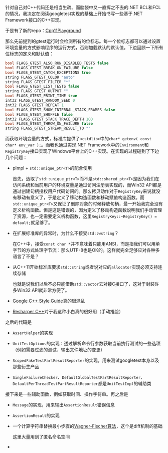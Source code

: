 针对自己对C++代码还是相当生疏、而脑袋中又一直挥之不去的.NET BCL和FCL的情况，我决定在阅读googletest实现的基础上开始书写一些基于.NET Framework接口的C++实现。

于是有了新的repo：[Cpp11Playground](https://github.com/kiddliu/Cpp11Playground)

那么先前提到的gtest运行时会检测所有的位标志。每一个位标志都可以通过设置环境变量的方式影响程序的运行方式，否则加载默认的默认值。下边回顾一下所有位标志的定义和默认值：

```cpp
bool FLAGS_GTEST_ALSO_RUN_DISABLED_TESTS false
bool FLAGS_GTEST_BREAK_ON_FAILURE false
bool FLAGS_GTEST_CATCH_EXCEPTIONS true
string FLAGS_GTEST_COLOR "auto"
string FLAGS_GTEST_FILTER "*"
bool FLAGS_GTEST_LIST_TESTS false
string FLAGS_GTEST_OUTPUT ""
bool FLAGS_GTEST_PRINT_TIME true
int32 FLAGS_GTEST_RANDOM_SEED 0
int32 FLAGS_GTEST_REPEAT 1
bool FLAGS_GTEST_SHOW_INTERNAL_STACK_FRAMES false
bool FLAGS_GTEST_SHUFFLE false
int32 FLAGS_GTEST_STACK_TRACE_DEPTH 100
bool FLAGS_GTEST_THROW_ON_FAILURE false
string FLAGS_GTEST_STREAM_RESULT_TO ""
```

而获取环境变量的方式，标准库提供了`<cstdlib>`中的`char* getenv( const char* env_var );`。而我也通过实现.NET Framework中的`Environment`和`RegistryKey`接口实现了Windows平台上的C++实现。在实现的过程碰到了下边几个问题：

* pImpl + `std::unique_ptr<T>`的配合使用

  首先，选取了`std::unique_ptr<T>`而不是`std::shared_ptr<T>`是因为我们在访问系统和当前用户的环境变量是通过访问注册表实现的，而Win32 API都是通过创建句柄授权用户代码访问的。那么拷贝动作对于`RegistryKey`来说就没有移动有意义了，于是定义了移动构造函数和移动赋值构造函数。而`std::unique_ptr<T>`又保证了删除对象的时候释放句柄，最一开始我完全没有定义析构函数。但是这是错误的，因为定义了移动构造函数说明我们手动管理了资源，也一定需要定义析构函数，这里`RegistryKey::~RegistryKey() = default;`就足够了。

* 在扩展标准库的异常时，为什么不接受`std::wstring`？

  在C++中，接受`const char *`并不意味着只能用ANSI，而是指我们可以用单字节的方式处理字节流：那么UTF-8也是OK的。这样就完全足够应对各种多语言了不是？

* 从C++11开始标准库要求`std::string`或者说对应的`allocator`实现必须支持连续存储

  也就是说我们以后不必只能借助`std::vector`去对接C接口了，这对于封装许多Win32 API就非常方便了。

* [Google C++ Style Guide](https://google.github.io/styleguide/cppguide.html)真的很混乱

* [Resharper C++](https://www.jetbrains.com/resharper-cpp/)对于我这种小白真的很好用（手动捂脸）

之后的代码是

* `AssertHelper`的实现

* `UnitTestOptions`的实现：透过解析命令行参数获取当前执行测试的一些选项（例如需要过滤的测试、输出文件地址的变更）

* `ScopedFakeTestPartResultReporter`的实现，用来测试googletest本身以及那些衍生产品

* `SingleFailureChecker`、`DefaultGlobalTestPartResultReporter`、`DefaultPerThreadTestPartResultReporter`都是`UnitTestImpl`的辅助类

接下来是一些辅助函数，例如获取时间、操作字符串。再之后是

* `Message`的实现，用来输出`AssertionResult`错误信息

* `AssertionResult`的实现

* 一个计算字符串替换最小步骤的[Wagner-Fischer算法](https://en.wikipedia.org/wiki/Wagner-Fischer_algorithm)，这个是diff机制的基础

  这里大量用到了匿名命名空间

* 
